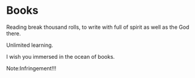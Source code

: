 # Books
Reading break thousand rolls, to write with full of spirit as well as the God there.

Unlimited learning.


I wish you immersed in the ocean of books.

Note:Infringement!!!

